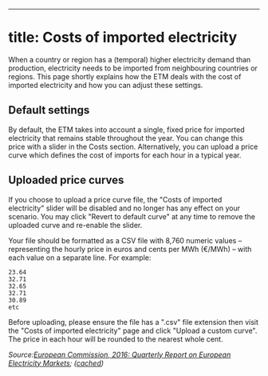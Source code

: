 ---
title: Costs of imported electricity
=======

When a country or region has a (temporal) higher electricity demand than production, electricity needs to be imported from neighbouring countries or regions. This page shortly explains how the ETM deals with the cost of imported electricity and how you can adjust these settings. 

## Default settings

By default, the ETM takes into account a single, fixed price for imported electricity that remains stable throughout the year. You can change this price with a slider in the Costs section. Alternatively, you can upload a price curve which defines the cost of imports for each hour in a typical year.

## Uploaded price curves

If you choose to upload a price curve file, the "Costs of imported electricity" slider will be disabled and no longer has any effect on your scenario. You may click "Revert to default curve" at any time to remove the uploaded curve and re-enable the slider.

Your file should be formatted as a CSV file with 8,760 numeric values – representing the hourly price in euros and cents per MWh (€/MWh) – with each value on a separate line. For example:

```
23.64
32.71
32.65
32.71
30.89
etc
```

Before uploading, please ensure the file has a ".csv" file extension then visit the "Costs of imported electricity" page and click "Upload a custom curve". The price in each hour will be rounded to the nearest whole cent.

_Source:[European Commission, 2016: Quarterly Report on European Electricity Markets](https://ec.europa.eu/energy/sites/ener/files/documents/quarterly_report_on_european_electricity_markets_q4_2015-q1_2016.pdf); ([cached](https://refman.energytransitionmodel.com/publications/2079))_
